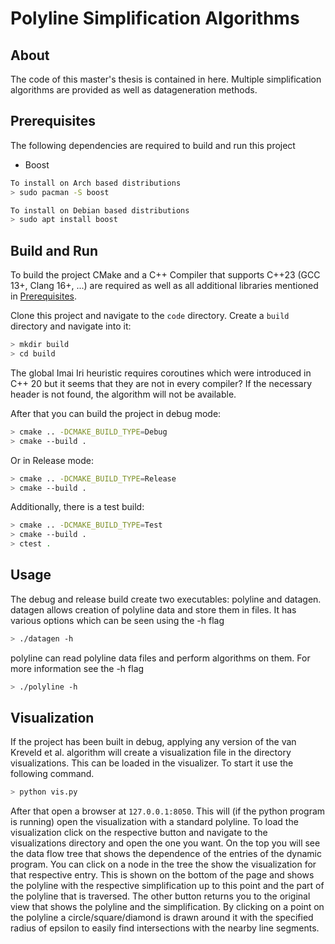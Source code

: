 # Polyline Simplification Algorithms

## About
The code of this master's thesis is contained in here. Multiple simplification algorithms are provided as well as datageneration methods.

## Prerequisites

The following dependencies are required to build and run this project

- Boost

```bash
To install on Arch based distributions 
> sudo pacman -S boost

To install on Debian based distributions
> sudo apt install boost
```

## Build and Run

To build the project CMake and a C++ Compiler that supports C++23
(GCC 13+, Clang 16+, ...) are required as well as all additional
libraries mentioned in [Prerequisites](#prerequisites).

Clone this project and navigate to the `code` directory.
Create a `build` directory and navigate into it:

```bash
> mkdir build 
> cd build 
```

The global Imai Iri heuristic requires coroutines which were introduced in C++ 20 but it seems that they are not in every compiler? If the necessary header is not found, the algorithm will not be available.

After that you can build the project in debug mode:

```bash
> cmake .. -DCMAKE_BUILD_TYPE=Debug
> cmake --build .
```

Or in Release mode:

```bash
> cmake .. -DCMAKE_BUILD_TYPE=Release 
> cmake --build .
```

Additionally, there is a test build:

```bash
> cmake .. -DCMAKE_BUILD_TYPE=Test 
> cmake --build .
> ctest .
```

## Usage

The debug and release build create two executables: polyline and datagen.
datagen allows creation of polyline data and store them in files.
It has various options which can be seen using the -h flag

```bash
> ./datagen -h
```

polyline can read polyline data files and perform algorithms on them.
For more information see the -h flag

```bash
> ./polyline -h
```

## Visualization

If the project has been built in debug, applying any version of the van Kreveld et al. algorithm will
create a visualization file in the directory visualizations.
This can be loaded in the visualizer. To start it use the following command.

```bash
> python vis.py
```

After that open a browser at ```127.0.0.1:8050```.
This will (if the python program is running)
open the visualization with a standard polyline.
To load the visualization click on the respective button
and navigate to the visualizations directory and open the one you want.
On the top you will see the data flow tree
that shows the dependence of the entries of the dynamic program.
You can click on a node in the tree the show the visualization for
that respective entry. This is shown on the bottom of the page and
shows the polyline with the respective simplification up to this point
and the part of the polyline that is traversed.
The other button returns you to the original view that shows the polyline
and the simplification. By clicking on a point on the polyline
a circle/square/diamond is drawn around it with the specified radius of
epsilon to easily find intersections with the nearby line segments.
